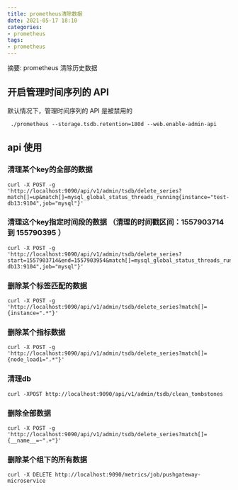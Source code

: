```yaml
---
title: prometheus清除数据
date: 2021-05-17 18:10
categories:
- prometheus
tags:
- prometheus
---
```

  
  
摘要: prometheus 清除历史数据
<!-- more -->


## 开启管理时间序列的 API 
默认情况下，管理时间序列的 API 是被禁用的
```
 ./prometheus --storage.tsdb.retention=180d --web.enable-admin-api
```

## api 使用

### 清理某个key的全部的数据
```
curl -X POST -g 'http://localhost:9090/api/v1/admin/tsdb/delete_series?match[]=up&match[]=mysql_global_status_threads_running{instance="test-db13:9104",job="mysql"}'
```

### 清理这个key指定时间段的数据 （清理的时间戳区间：1557903714 到 155790395 ）
```
curl -X POST -g 'http://localhost:9090/api/v1/admin/tsdb/delete_series?start=1557903714&end=1557903954&match[]=mysql_global_status_threads_running{instance="test-db13:9104",job="mysql"}'
```

### 删除某个标签匹配的数据
```
curl -X POST -g 'http://localhost:9090/api/v1/admin/tsdb/delete_series?match[]={instance=".*"}'
```

### 删除某个指标数据
```
curl -X POST -g 'http://localhost:9090/api/v1/admin/tsdb/delete_series?match[]={node_load1=".*"}'
```

### 清理db
```
curl -XPOST http://localhost:9090/api/v1/admin/tsdb/clean_tombstones
```

### 删除全部数据
```
curl -X POST -g 'http://localhost:9090/api/v1/admin/tsdb/delete_series?match[]={__name__=~".+"}'
```

### 删除某个组下的所有数据
```
curl -X DELETE http://localhost:9090/metrics/job/pushgateway-microservice
```

